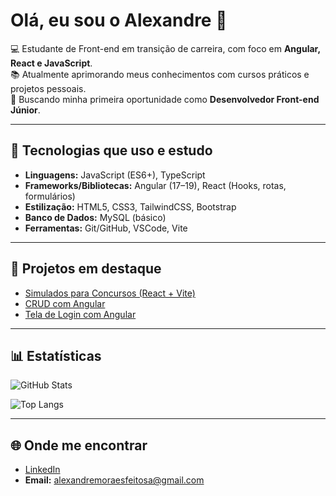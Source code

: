 # Olá, eu sou o Alexandre 👋

💻 Estudante de Front-end em transição de carreira, com foco em **Angular, React e JavaScript**.  
📚 Atualmente aprimorando meus conhecimentos com cursos práticos e projetos pessoais.  
🎯 Buscando minha primeira oportunidade como **Desenvolvedor Front-end Júnior**.  

---

## 🚀 Tecnologias que uso e estudo
- **Linguagens:** JavaScript (ES6+), TypeScript  
- **Frameworks/Bibliotecas:** Angular (17–19), React (Hooks, rotas, formulários)  
- **Estilização:** HTML5, CSS3, TailwindCSS, Bootstrap  
- **Banco de Dados:** MySQL (básico)  
- **Ferramentas:** Git/GitHub, VSCode, Vite  

---

## 📌 Projetos em destaque
- [Simulados para Concursos (React + Vite)](http://localhost:5173/#/home)
- [CRUD com Angular](https://github.com/AlexandreMFeitosa/seu-crud-angular)  
- [Tela de Login com Angular](https://github.com/AlexandreMFeitosa/seu-login-angular)  

---
## 📊 Estatísticas
![GitHub Stats](https://github-readme-stats.vercel.app/api?username=AlexandreMFeitosa&show_icons=true&theme=tokyonight)


![Top Langs](https://github-readme-stats.vercel.app/api/top-langs/?username=AlexandreMFeitosa&layout=compact&theme=tokyonight)

---

## 🌐 Onde me encontrar
- [LinkedIn](https://www.linkedin.com/in/alexandre-moraes-feitosa-49264918a/)  
- **Email:** alexandremoraesfeitosa@gmail.com  
